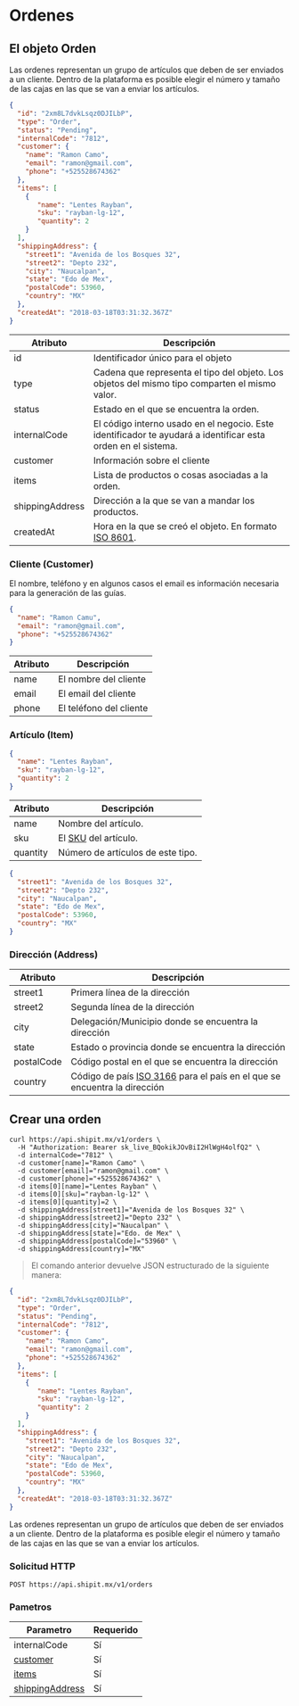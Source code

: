 # Ordenes


## El objeto Orden

Las ordenes representan un grupo de artículos que deben de ser enviados a un cliente. Dentro de la plataforma es posible elegir el número y tamaño de las cajas en las que se van a enviar los artículos.

```json
{
  "id": "2xm8L7dvkLsqz0DJILbP",
  "type": "Order",
  "status": "Pending",
  "internalCode": "7812",
  "customer": {
    "name": "Ramon Camo",
    "email": "ramon@gmail.com",
    "phone": "+525528674362"
  },
  "items": [
    {
       "name": "Lentes Rayban",
       "sku": "rayban-lg-12",
       "quantity": 2
    }
  ],
  "shippingAddress": {
    "street1": "Avenida de los Bosques 32",
    "street2": "Depto 232",
    "city": "Naucalpan",
    "state": "Edo de Mex",
    "postalCode": 53960,
    "country": "MX"
  },
  "createdAt": "2018-03-18T03:31:32.367Z"
}
```

Atributo | Descripción
--------- | -----------
id | Identificador único para el objeto
type | Cadena que representa el tipo del objeto. Los objetos del mismo tipo comparten el mismo valor.
status | Estado en el que se encuentra la orden.
internalCode | El código interno usado en el negocio. Este identificador te ayudará a identificar esta orden en el sistema.
customer | Información sobre el cliente 
items | Lista de productos o cosas asociadas a la orden.
shippingAddress | Dirección a la que se van a mandar los productos.
createdAt | Hora en la que se creó el objeto. En formato [ISO 8601](https://en.wikipedia.org/wiki/ISO_8601).

### Cliente (Customer)

El nombre, teléfono y en algunos casos el email es información necesaria para la
generación de las guías.

```json
{
  "name": "Ramon Camu",
  "email": "ramon@gmail.com",
  "phone": "+525528674362"
}
```

Atributo | Descripción
--------- | -----------
name | El nombre del cliente
email | El email del cliente
phone | El teléfono del cliente


### Artículo (Item)

```json
{
  "name": "Lentes Rayban",
  "sku": "rayban-lg-12",
  "quantity": 2
}
```

Atributo | Descripción
--------- | -----------
name | Nombre del artículo.
sku | El [SKU](https://en.wikipedia.org/wiki/Stock_keeping_unit) del artículo.
quantity | Número de artículos de este tipo.

```json
{
  "street1": "Avenida de los Bosques 32",
  "street2": "Depto 232",
  "city": "Naucalpan",
  "state": "Edo de Mex",
  "postalCode": 53960,
  "country": "MX"
}
```

### Dirección (Address)

Atributo | Descripción
--------- | -----------
street1 | Primera línea de la dirección
street2 | Segunda línea de la dirección
city | Delegación/Municipio  donde se encuentra la dirección
state | Estado o provincia donde se encuentra la dirección
postalCode | Código postal en el que se encuentra la dirección
country | Código de país [ISO 3166](http://www.iso.org/iso/country_codes) para el país en el que se encuentra la dirección


## Crear una orden

```shell
curl https://api.shipit.mx/v1/orders \
  -H "Authorization: Bearer sk_live_BQokikJOvBiI2HlWgH4olfQ2" \
  -d internalCode="7812" \
  -d customer[name]="Ramon Camo" \
  -d customer[email]="ramon@gmail.com" \
  -d customer[phone]="+525528674362" \
  -d items[0][name]="Lentes Rayban" \
  -d items[0][sku]="rayban-lg-12" \
  -d items[0][quantity]=2 \
  -d shippingAddress[street1]="Avenida de los Bosques 32" \
  -d shippingAddress[street2]="Depto 232" \
  -d shippingAddress[city]="Naucalpan" \
  -d shippingAddress[state]="Edo. de Mex" \
  -d shippingAddress[postalCode]="53960" \
  -d shippingAddress[country]="MX"
```

> El comando anterior devuelve JSON estructurado de la siguiente manera:

```json
{
  "id": "2xm8L7dvkLsqz0DJILbP",
  "type": "Order",
  "status": "Pending",
  "internalCode": "7812",
  "customer": {
    "name": "Ramon Camo",
    "email": "ramon@gmail.com",
    "phone": "+525528674362"
  },
  "items": [
    {
       "name": "Lentes Rayban",
       "sku": "rayban-lg-12",
       "quantity": 2
    }
  ],
  "shippingAddress": {
    "street1": "Avenida de los Bosques 32",
    "street2": "Depto 232",
    "city": "Naucalpan",
    "state": "Edo de Mex",
    "postalCode": 53960,
    "country": "MX"
  },
  "createdAt": "2018-03-18T03:31:32.367Z"
}
```

Las ordenes representan un grupo de artículos que deben de ser enviados a un cliente. Dentro de la plataforma es posible elegir el número y tamaño de las cajas en las que se van a enviar los artículos.


### Solicitud HTTP

`POST https://api.shipit.mx/v1/orders`

### Pametros

Parametro | Requerido
--------- | -------
internalCode | Sí
[customer](#cliente-customer) | Sí
[items](#articulo-item) | Sí
[shippingAddress](#direccion-shippingaddress) | Sí
